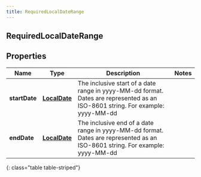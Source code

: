 ```yaml
---
title: RequiredLocalDateRange
---
```

## RequiredLocalDateRange


## Properties

| Name | Type | Description | Notes |
| ------------ | ------------- | ------------- | ------------- |
| **startDate** | <!----><!---->[**LocalDate**](LocalDate.html)<!----> | The inclusive start of a date range in yyyy-MM-dd format. Dates are represented as an ISO-8601 string. For example: yyyy-MM-dd |  |
| **endDate** | <!----><!---->[**LocalDate**](LocalDate.html)<!----> | The inclusive end of a date range in yyyy-MM-dd format. Dates are represented as an ISO-8601 string. For example: yyyy-MM-dd |  |
{: class="table table-striped"}



